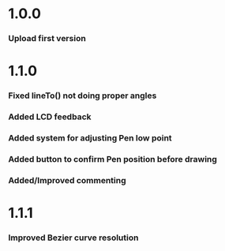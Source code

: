 # 1.0.0

### Upload first version

# 1.1.0

### Fixed lineTo() not doing proper angles
### Added LCD feedback
### Added system for adjusting Pen low point
### Added button to confirm Pen position before drawing
### Added/Improved commenting

# 1.1.1

### Improved Bezier curve resolution

